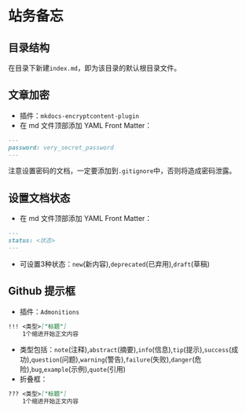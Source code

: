 # 站务备忘

## 目录结构
在目录下新建`index.md`，即为该目录的默认根目录文件。

## 文章加密
- 插件：`mkdocs-encryptcontent-plugin`
- 在 md 文件顶部添加 YAML Front Matter：
```md
---
password: very_secret_password
---
```
注意设置密码的文档，一定要添加到`.gitignore`中，否则将造成密码泄露。

## 设置文档状态
- 在 md 文件顶部添加 YAML Front Matter：
```md
---
status: <状态>
---
```
- 可设置3种状态：`new`(新内容),`deprecated`(已弃用),`draft`(草稿)

## Github 提示框
- 插件：`Admonitions`
```md
!!! <类型>["标题"]
    1个缩进开始正文内容
```
- 类型包括：`note`(注释),`abstract`(摘要),`info`(信息),`tip`(提示),`success`(成功),`question`(问题),`warning`(警告),`failure`(失败),`danger`(危险),`bug`,`example`(示例),`quote`(引用)
- 折叠框：
```md
??? <类型>["标题"]
    1个缩进开始正文内容
```